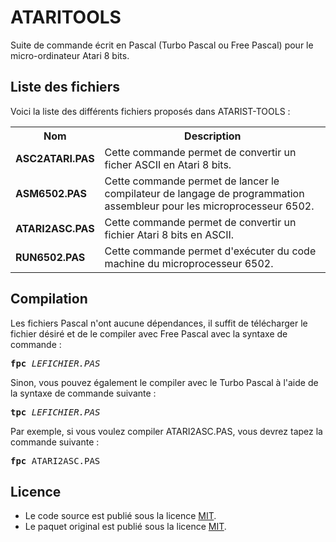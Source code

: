 # ATARITOOLS
Suite de commande écrit en Pascal (Turbo Pascal ou Free Pascal) pour le micro-ordinateur Atari 8 bits.

<h2>Liste des fichiers</h2>

Voici la liste des différents fichiers proposés dans ATARIST-TOOLS :

<table>
		<tr>
			<th>Nom</th>
			<th>Description</th>	
		</tr>
		<tr>
			<td><b>ASC2ATARI.PAS</b></td>
			<td>Cette commande permet de convertir un ficher ASCII en Atari 8 bits.</td>
		</tr>  
<tr>
			<td><b>ASM6502.PAS</b></td>
			<td>Cette commande permet de lancer le compilateur de langage de programmation assembleur pour les microprocesseur 6502.</td>
		</tr>			
		<tr>
			<td><b>ATARI2ASC.PAS</b></td>
			<td>Cette commande permet de convertir un fichier Atari 8 bits en ASCII.</td>
		</tr>
	       	<tr>
		       <td><b>RUN6502.PAS</b></td>
		       <td>Cette commande permet d'exécuter du code machine du microprocesseur 6502.</td>
		</tr>	
</table>  

<h2>Compilation</h2>
	
Les fichiers Pascal n'ont aucune dépendances, il suffit de télécharger le fichier désiré et de le compiler avec Free Pascal avec la syntaxe de commande  :

<pre><b>fpc</b> <i>LEFICHIER.PAS</i></pre>
	
Sinon, vous pouvez également le compiler avec le Turbo Pascal à l'aide de la syntaxe de commande suivante :	

<pre><b>tpc</b> <i>LEFICHIER.PAS</i></pre>
	
Par exemple, si vous voulez compiler ATARI2ASC.PAS, vous devrez tapez la commande suivante :

<pre><b>fpc</b> ATARI2ASC.PAS</pre>
	
<h2>Licence</h2>
<ul>
 <li>Le code source est publié sous la licence <a href="https://github.com/gladir/ATARITOOLS/blob/main/LICENSE">MIT</a>.</li>
 <li>Le paquet original est publié sous la licence <a href="https://github.com/gladir/ATARITOOLS/blob/main/LICENSE">MIT</a>.</li>
</ul>
